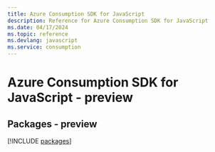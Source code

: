 ```yaml
---
title: Azure Consumption SDK for JavaScript
description: Reference for Azure Consumption SDK for JavaScript
ms.date: 04/17/2024
ms.topic: reference
ms.devlang: javascript
ms.service: consumption
---
```

# Azure Consumption SDK for JavaScript - preview
## Packages - preview
[!INCLUDE [packages](consumption-index.md)]